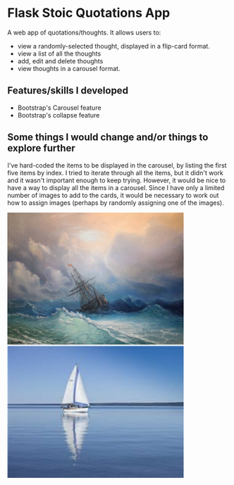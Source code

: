 # Flask Stoic Quotations App
A web app of quotations/thoughts. It allows users to:
* view a randomly-selected thought, displayed in a flip-card format.
* view a list of all the thoughts
* add, edit and delete thoughts
* view thoughts in a carousel format.

## Features/skills I developed
* Bootstrap's Carousel feature
* Bootstrap's collapse feature

## Some things I would change and/or things to explore further
I've hard-coded the items to be displayed in the carousel, by listing the first five items by index. I tried to iterate through all the items, but it didn't work and it wasn't important enough to keep trying. However, it would be nice to have a way to display all the items in a carousel. Since I have only a limited number of images to add to the cards, it would be necessary to work out how to assign images (perhaps by randomly assigning one of the images).

<p>
<img src="/app/static/storm.jpg" alt="Stormy seas" width="400" height="300">
<img src="/app/static/calm.jpeg" alt="Calm seas" width="400" height="300">
</p>

